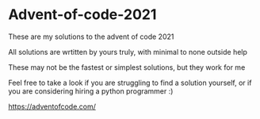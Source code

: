 # Advent-of-code-2021
These are my solutions to the advent of code 2021

All solutions are wrtitten by yours truly, with minimal to none outside help

These may not be the fastest or simplest solutions, but they work for me

Feel free to take a look if you are struggling to find a solution yourself, or if you are considering hiring a python programmer :)

https://adventofcode.com/
